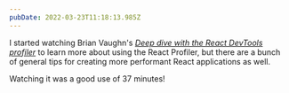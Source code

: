 ```yaml
---
pubDate: 2022-03-23T11:18:13.985Z
---
```


I started watching Brian Vaughn's [_Deep dive with the React DevTools profiler_](https://www.youtube.com/watch?v=nySib7ipZdk) to learn more about using the React Profiler, but there are a bunch of general tips for creating more performant React applications as well.

Watching it was a good use of 37 minutes!
